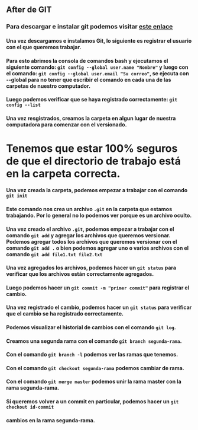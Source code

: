 ## After de GIT

### Para descargar e instalar git podemos visitar [este enlace](https://git-scm.com/downloads)

#### Una vez descargamos e instalamos Git, lo siguiente es registrar el usuario con el que queremos trabajar.

#### Para esto abrimos la consola de comandos bash y ejecutamos el siguiente comando: `git config --global user.name "Nombre"` y luego con el comando: `git config --global user.email "Su correo"`, se ejecuta con --global para no tener que escribir el comando en cada una de las carpetas de nuestro computador.

#### Luego podemos verificar que se haya registrado correctamente: `git config --list`

#### Una vez resgistrados, creamos la carpeta en algun lugar de nuestra computadora para comenzar con el versionado.

# Tenemos que estar 100% seguros de que el directorio de trabajo está en la carpeta correcta.

#### Una vez creada la carpeta, podemos empezar a trabajar con el comando `git init`

#### Este comando nos crea un archivo `.git` en la carpeta que estamos trabajando. Por lo general no lo podemos ver porque es un archivo oculto.

#### Una vez creado el archivo `.git`, podemos empezar a trabajar con el comando `git add` y agregar los archivos que queremos versionar. Podemos agregar todos los archivos que queremos versionar con el comando `git add .` o bien podemos agregar uno o varios archivos con el comando `git add file1.txt file2.txt`

#### Una vez agregados los archivos, podemos hacer un `git status` para verificar que los archivos están correctamente agregados.

#### Luego podemos hacer un `git commit -m "primer commit"` para registrar el cambio.

#### Una vez registrado el cambio, podemos hacer un `git status` para verificar que el cambio se ha registrado correctamente.

#### Podemos visualizar el historial de cambios con el comando `git log`.

#### Creamos una segunda rama con el comando `git branch segunda-rama`.

#### Con el comando `git branch -l` podemos ver las ramas que tenemos.

#### Con el comando `git checkout segunda-rama` podemos cambiar de rama.

#### Con el comando `git merge master` podemos unir la rama master con la rama segunda-rama.

#### Si queremos volver a un commit en particular, podemos hacer un `git checkout id-commit `

#### cambios en la rama segunda-rama.
